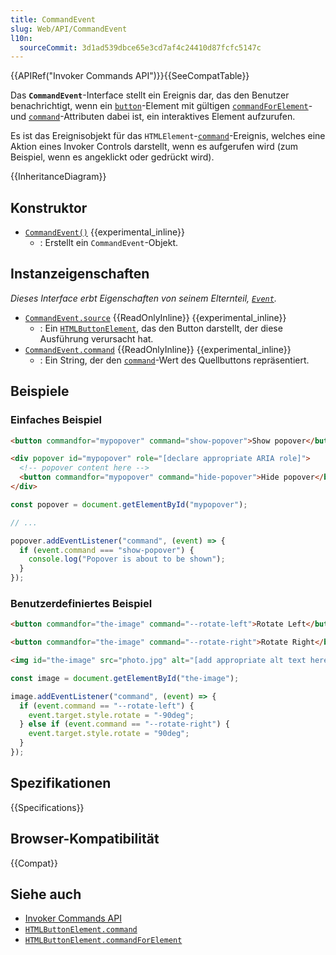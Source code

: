 ```yaml
---
title: CommandEvent
slug: Web/API/CommandEvent
l10n:
  sourceCommit: 3d1ad539dbce65e3cd7af4c24410d87fcfc5147c
---
```


{{APIRef("Invoker Commands API")}}{{SeeCompatTable}}

Das **`CommandEvent`**-Interface stellt ein Ereignis dar, das den Benutzer benachrichtigt, wenn ein [`button`](/de/docs/Web/API/HTMLButtonElement)-Element mit gültigen [`commandForElement`](/de/docs/Web/API/HTMLButtonElement/commandForElement)- und [`command`](/de/docs/Web/API/HTMLButtonElement/command)-Attributen dabei ist, ein interaktives Element aufzurufen.

Es ist das Ereignisobjekt für das `HTMLElement`-[`command`](/de/docs/Web/API/HTMLElement/command_event)-Ereignis, welches eine Aktion eines Invoker Controls darstellt, wenn es aufgerufen wird (zum Beispiel, wenn es angeklickt oder gedrückt wird).

{{InheritanceDiagram}}

## Konstruktor

- [`CommandEvent()`](/de/docs/Web/API/CommandEvent/CommandEvent) {{experimental_inline}}
  - : Erstellt ein `CommandEvent`-Objekt.

## Instanzeigenschaften

_Dieses Interface erbt Eigenschaften von seinem Elternteil, [`Event`](/de/docs/Web/API/Event)._

- [`CommandEvent.source`](/de/docs/Web/API/CommandEvent/source) {{ReadOnlyInline}} {{experimental_inline}}
  - : Ein [`HTMLButtonElement`](/de/docs/Web/API/HTMLButtonElement), das den Button darstellt, der diese Ausführung verursacht hat.
- [`CommandEvent.command`](/de/docs/Web/API/CommandEvent/command) {{ReadOnlyInline}} {{experimental_inline}}
  - : Ein String, der den [`command`](/de/docs/Web/API/HTMLButtonElement/command)-Wert des Quellbuttons repräsentiert.

## Beispiele

### Einfaches Beispiel

```html
<button commandfor="mypopover" command="show-popover">Show popover</button>

<div popover id="mypopover" role="[declare appropriate ARIA role]">
  <!-- popover content here -->
  <button commandfor="mypopover" command="hide-popover">Hide popover</button>
</div>
```

```js
const popover = document.getElementById("mypopover");

// ...

popover.addEventListener("command", (event) => {
  if (event.command === "show-popover") {
    console.log("Popover is about to be shown");
  }
});
```

### Benutzerdefiniertes Beispiel

```html
<button commandfor="the-image" command="--rotate-left">Rotate Left</button>

<button commandfor="the-image" command="--rotate-right">Rotate Right</button>

<img id="the-image" src="photo.jpg" alt="[add appropriate alt text here]" />
```

```js
const image = document.getElementById("the-image");

image.addEventListener("command", (event) => {
  if (event.command == "--rotate-left") {
    event.target.style.rotate = "-90deg";
  } else if (event.command == "--rotate-right") {
    event.target.style.rotate = "90deg";
  }
});
```

## Spezifikationen

{{Specifications}}

## Browser-Kompatibilität

{{Compat}}

## Siehe auch

- [Invoker Commands API](/de/docs/Web/API/Invoker_Commands_API)
- [`HTMLButtonElement.command`](/de/docs/Web/API/HTMLButtonElement/command)
- [`HTMLButtonElement.commandForElement`](/de/docs/Web/API/HTMLButtonElement/commandForElement)
